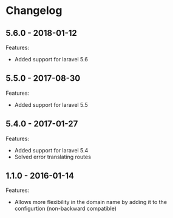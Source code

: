 # Changelog

## 5.6.0 - 2018-01-12

Features:

  - Added support for laravel 5.6

## 5.5.0 - 2017-08-30

Features:

  - Added support for laravel 5.5

## 5.4.0 - 2017-01-27

Features:

  - Added support for laravel 5.4
  - Solved error translating routes

## 1.1.0 - 2016-01-14

Features:

  - Allows more flexibility in the domain name by adding it to the configurtion (non-backward compatible)
